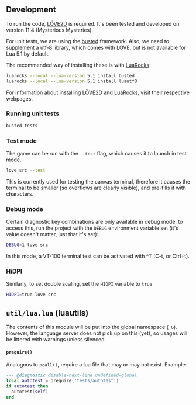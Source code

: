 ## Development

To run the code, [LÖVE2D] is required. It's been tested and developed on version 11.4 (Mysterious Mysteries).

For unit tests, we are using the [busted] framework.
Also, we need to supplement a utf-8 library, which comes with LOVE, but
is not available for Lua 5.1 by default.

The recommended way of installing these is with [LuaRocks]:

```sh
luarocks --local --lua-version 5.1 install busted
luarocks --local --lua-version 5.1 install luautf8
```

For information about installing [LÖVE2D] and [LuaRocks], visit their respective webpages.

### Running unit tests

```sh
busted tests
```

### Test mode

The game can be run with the `--test` flag, which causes it to launch in test mode.

```sh
love src --test
```

This is currently used for testing the canvas terminal, therefore it causes the terminal to be smaller (so overflows are clearly visible), and pre-fills it with characters.

### Debug mode

Certain diagnostic key combinations are only available in debug mode,
to access this, run the project with the `DEBUG` environment variable set
(it's value doesn't matter, just that it's set):

```sh
DEBUG=1 love src
```

In this mode, a VT-100 terminal test can be activated with ^T (C-t, or Ctrl+t).

### HiDPI

Similarly, to set double scaling, set the `HIDPI` variable to `true`

```sh
HIDPI=true love src
```

## `util/lua.lua` (luautils)

The contents of this module will be put into the global
namespace (`_G`). However, the language server does not pick up
on this (yet), so usages will be littered with warnings unless
silenced.

#### `prequire()`

Analogous to `pcall()`, require a lua file that may or may not
exist. Example:

```lua
--- @diagnostic disable-next-line undefined-global
local autotest = prequire('tests/autotest')
if autotest then
  autotest(self)
end
```

[löve2d]: https://love2d.org
[busted]: https://lunarmodules.github.io/busted/
[luarocks]: https://luarocks.org/
